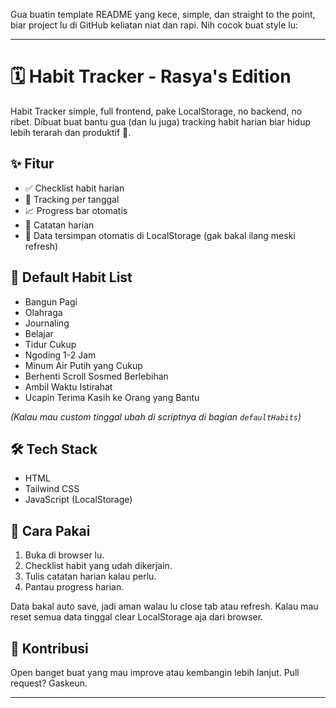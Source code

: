 Gua buatin template README yang kece, simple, dan straight to the point, biar project lu di GitHub keliatan niat dan rapi. Nih cocok buat style lu:

---

# 🗓️ Habit Tracker - Rasya's Edition

Habit Tracker simple, full frontend, pake LocalStorage, no backend, no ribet.
Dibuat buat bantu gua (dan lu juga) tracking habit harian biar hidup lebih terarah dan produktif 🚀.

## ✨ Fitur

* ✅ Checklist habit harian
* 📅 Tracking per tanggal
* 📈 Progress bar otomatis
* 📝 Catatan harian
* 💾 Data tersimpan otomatis di LocalStorage (gak bakal ilang meski refresh)

## 🚀 Default Habit List

* Bangun Pagi
* Olahraga
* Journaling
* Belajar
* Tidur Cukup
* Ngoding 1-2 Jam
* Minum Air Putih yang Cukup
* Berhenti Scroll Sosmed Berlebihan
* Ambil Waktu Istirahat
* Ucapin Terima Kasih ke Orang yang Bantu

*(Kalau mau custom tinggal ubah di scriptnya di bagian `defaultHabits`)*

## 🛠️ Tech Stack

* HTML
* Tailwind CSS
* JavaScript (LocalStorage)

## 🎯 Cara Pakai

1. Buka di browser lu.
2. Checklist habit yang udah dikerjain.
3. Tulis catatan harian kalau perlu.
4. Pantau progress harian.

Data bakal auto save, jadi aman walau lu close tab atau refresh.
Kalau mau reset semua data tinggal clear LocalStorage aja dari browser.

## 🤝 Kontribusi

Open banget buat yang mau improve atau kembangin lebih lanjut.
Pull request? Gaskeun.

---
